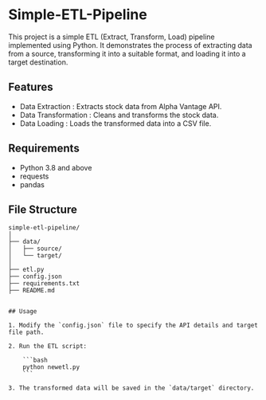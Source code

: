 # Simple-ETL-Pipeline
This project is a simple ETL (Extract, Transform, Load) pipeline implemented using Python. It demonstrates the process of extracting data from a source, transforming it into a suitable format, and loading it into a target destination.


## Features

- Data Extraction : Extracts stock data from Alpha Vantage API.
- Data Transformation : Cleans and transforms the stock data.
- Data Loading : Loads the transformed data into a CSV file.

## Requirements

- Python 3.8 and above
- requests
- pandas

## File Structure

```plaintext
simple-etl-pipeline/
│
├── data/
│   ├── source/
│   └── target/
│
├── etl.py
├── config.json
├── requirements.txt
├── README.md


## Usage

1. Modify the `config.json` file to specify the API details and target file path.

2. Run the ETL script:

    ```bash
    python newetl.py
    ```

3. The transformed data will be saved in the `data/target` directory.


